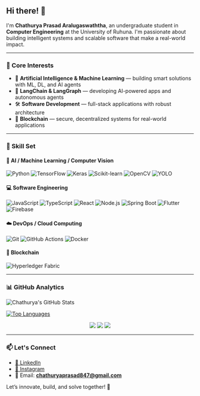 ## Hi there! 👋

I'm **Chathurya Prasad Aralugaswaththa**, an undergraduate student in **Computer Engineering** at the University of Ruhuna. I'm passionate about building intelligent systems and scalable software that make a real-world impact.

---

### 🧠 Core Interests

- 🤖 **Artificial Intelligence & Machine Learning** — building smart solutions with ML, DL, and AI agents
- 🧩 **LangChain & LangGraph** — developing AI-powered apps and autonomous agents
- 🛠️ **Software Development** — full-stack applications with robust architecture
- 🔗 **Blockchain** — secure, decentralized systems for real-world applications

---

### 🚀 Skill Set

#### 🧠 AI / Machine Learning / Computer Vision
![Python](https://img.shields.io/badge/-Python-3776AB?logo=python&logoColor=white)
![TensorFlow](https://img.shields.io/badge/-TensorFlow-FF6F00?logo=tensorflow&logoColor=white)
![Keras](https://img.shields.io/badge/-Keras-D00000?logo=keras&logoColor=white)
![Scikit-learn](https://img.shields.io/badge/-Scikit%20Learn-F7931E?logo=scikit-learn&logoColor=white)
![OpenCV](https://img.shields.io/badge/-OpenCV-5C3EE8?logo=opencv&logoColor=white)
![YOLO](https://img.shields.io/badge/-YOLO-black?logo=data:image/svg+xml;base64,...)

#### 💻 Software Engineering
![JavaScript](https://img.shields.io/badge/-JavaScript-F7DF1E?logo=javascript&logoColor=black)
![TypeScript](https://img.shields.io/badge/-TypeScript-3178C6?logo=typescript&logoColor=white)
![React](https://img.shields.io/badge/-React-61DAFB?logo=react&logoColor=black)
![Node.js](https://img.shields.io/badge/-Node.js-339933?logo=node.js&logoColor=white)
![Spring Boot](https://img.shields.io/badge/-Spring%20Boot-6DB33F?logo=springboot&logoColor=white)
![Flutter](https://img.shields.io/badge/-Flutter-02569B?logo=flutter&logoColor=white)
![Firebase](https://img.shields.io/badge/-Firebase-FFCA28?logo=firebase&logoColor=black)

#### ☁️ DevOps / Cloud Computing
![Git](https://img.shields.io/badge/-Git-F05032?logo=git&logoColor=white)
![GitHub Actions](https://img.shields.io/badge/-GitHub%20Actions-2088FF?logo=githubactions&logoColor=white)
![Docker](https://img.shields.io/badge/-Docker-2496ED?logo=docker&logoColor=white)

#### 🔐 Blockchain
![Hyperledger Fabric](https://img.shields.io/badge/-Hyperledger%20Fabric-2DABB1?logo=hyperledger&logoColor=white)

---

### 📊 GitHub Analytics

![Chathurya's GitHub Stats](https://github-readme-stats.vercel.app/api?username=chathuryaprasad&show_icons=true&theme=transparent)

[![Top Languages](https://github-readme-stats.vercel.app/api/top-langs/?username=chathuryaprasad&layout=donut&theme=dark)](https://github.com/chathuryaprasad/github-readme-stats)


<p align="center">
  <img src="https://github-profile-summary-cards.vercel.app/api/cards/repos-per-language?username=chathuryaprasad&theme=github_dark" />
  <img src="https://github-profile-summary-cards.vercel.app/api/cards/most-commit-language?username=chathuryaprasad&theme=github_dark" />
  <img src="https://github-profile-summary-cards.vercel.app/api/cards/productive-time?username=chathuryaprasad&theme=github_dark&utcOffset=+5.5" />
</p>

---

### 📫 Let's Connect

- [🔗 LinkedIn](https://www.linkedin.com/in/chathurya-prasad-3b4410252/)
- [📸 Instagram](https://www.instagram.com/crprasa/)
- 📧 Email: **chathuryaprasad847@gmail.com**

Let’s innovate, build, and solve together! 🚀
